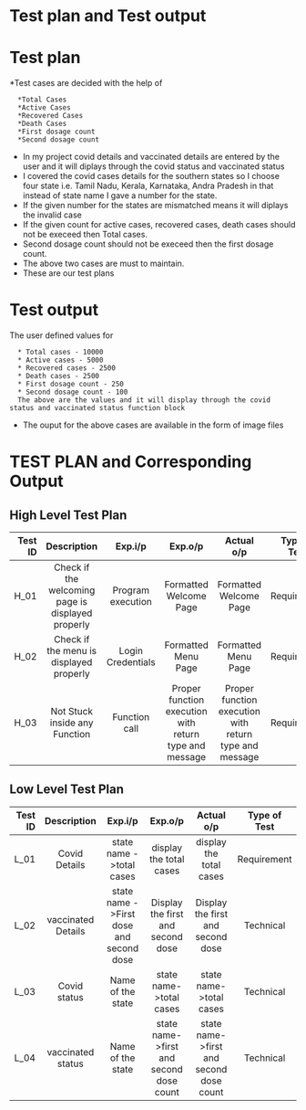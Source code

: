 # Test plan and Test output

# Test plan

*Test cases are decided with the help of 
        
        
      *Total Cases
      *Active Cases
      *Recovered Cases
      *Death Cases
      *First dosage count
      *Second dosage count
      
  

* In my project covid details and vaccinated details are entered by the user and it will diplays through the covid status and vaccinated status
* I covered the covid cases details for the southern states so I choose four state i.e. Tamil Nadu, Kerala, Karnataka, Andra Pradesh in that instead of state name I gave a number for the state.
* If the given number for the states are mismatched means it will diplays the invalid case
* If the given count for active cases, recovered cases, death cases should not be execeed then Total cases.
* Second dosage count should not be execeed then the first dosage count.
* The above two cases are must to maintain.
* These are our test plans 


# Test output

The user defined values for 
      
      * Total cases - 10000
      * Active cases - 5000
      * Recovered cases - 2500
      * Death cases - 2500
      * First dosage count - 250
      * Second dosage count - 100
      The above are the values and it will display through the covid status and vaccinated status function block
      
      
* The ouput for the above cases are available in the form of image files


# TEST PLAN and Corresponding Output

## High Level Test Plan
| Test ID | Description | Exp.i/p | Exp.o/p | Actual o/p | Type of Test |
| -------:|:-----------:|:-------:|:-------:|:----------:|:------------:|
| H_01 | Check if the welcoming page is displayed properly | Program execution | Formatted Welcome Page | Formatted Welcome Page | Requirement |
| H_02 | Check if the menu is displayed properly | Login Credentials | Formatted Menu Page | Formatted Menu Page | Requirement |
| H_03 | Not Stuck inside any Function | Function call | Proper function execution with return type and message | Proper function execution with return type and message | Requirement |

## Low Level Test Plan
| Test ID | Description | Exp.i/p | Exp.o/p | Actual o/p | Type of Test |
|--------:|:-----------:|:-------:|:-------:|:----------:|:------------:|
| L_01 | Covid Details | state name ->total cases | display the total cases | display the total cases | Requirement |
| L_02 | vaccinated Details | state name ->First dose and second dose | Display the first and second dose | Display the first and second dose | Technical |
| L_03 | Covid status | Name of the state | state name->total cases | state name->total cases | Technical |
| L_04 | vaccinated status | Name of the state | state name->first and second dose count|  state name->first and second dose count| Technical |


